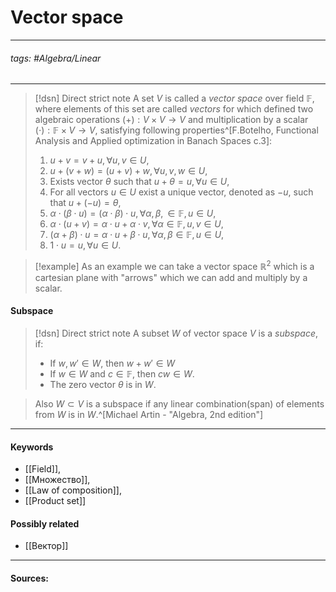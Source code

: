 # Vector space
***
###### tags: #Algebra/Linear  
***
>[!dsn] Direct strict note
> A set $V$ is called a *vector space* over field $\mathbb{F}$, where elements of this set are called *vectors* for which defined two algebraic operations $(+):V\times V\to V$ and multiplication by a scalar $(\cdot):\mathbb{F}\times V\to V$, satisfying following properties^[F.Botelho, Functional Analysis and Applied optimization in Banach Spaces с.3]: 
>1. $u+v=v+u,\forall u,v\in U$,
>2. $u+(v+w)=(u+v)+w,\forall u,v,w\in U$,
>3. Exists vector $\theta$ such that $u+\theta=u,\forall u\in U$,
>4. For all vectors $u\in U$ exist a unique vector, denoted as $-u$, such that $u+(-u)=\theta$,
>5. $\alpha\cdot(\beta\cdot u)=(\alpha\cdot\beta)\cdot u,\forall\alpha,\beta,\in\mathbb{F},u\in U$,
>6. $\alpha\cdot(u+v)=\alpha\cdot u+\alpha\cdot v,\forall\alpha\in\mathbb{F},u,v\in U$,
>7. $(\alpha+\beta)\cdot u=\alpha\cdot u+\beta\cdot u,\forall\alpha,\beta\in\mathbb{F},u\in U$,
>8. $1\cdot u=u,\forall u\in U$.


>[!example] 
>As an example we can take a vector space $\mathbb{R}^{2}$ which is a cartesian plane with "arrows" which we can add and multiply by a scalar.

#### Subspace
>[!dsn] Direct strict note
>A subset $W$ of vector space $V$ is a *subspace*, if:
>- If $w,w'\in W$, then $w+w'\in W$
>- If $w\in W$ and $c\in\mathbb{F}$, then $cw\in W$.
>- The zero vector $\theta$ is in $W$.

>Also $W\subset V$ is a subspace if any linear combination(span) of elements from $W$ is in $W$.^[Michael Artin - "Algebra, 2nd edition"]
***
#### Keywords
- [[Field]],
- [[Множество]],
- [[Law of composition]],
- [[Product set]]
#### Possibly related
- [[Вектор]]
***
#### Sources: